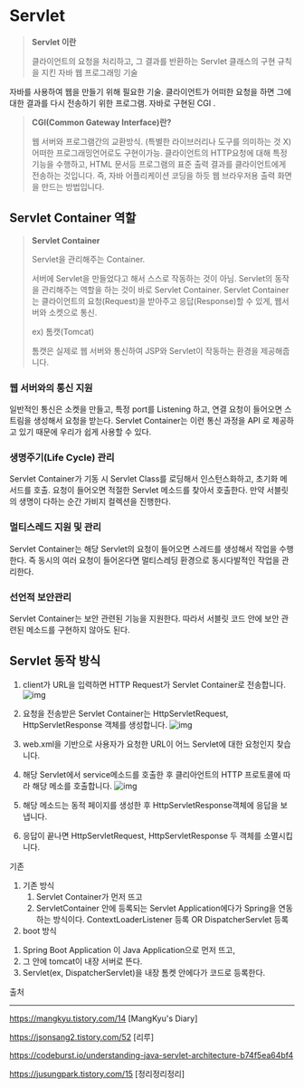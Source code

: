# Servlet

> **Servlet 이란**
>
> 클라이언트의 요청을 처리하고, 그 결과를 반환하는 
> Servlet 클래스의 구현 규칙을 지킨 자바 웹 프로그래밍 기술

자바를 사용하여 웹을 만들기 위해 필요한 기술. 클라이언트가 어떠한 요청을 하면 그에 대한 결과를 다시 전송하기 위한 프로그램. 자바로 구현된 CGI .

> **CGI(Common Gateway Interface)란?**
>
> 웹 서버와 프로그램간의 교환방식. (특별한 라이브러리나 도구를 의미하는 것 X)
> 어떠한 프로그래밍언어로도 구현이가능.
> 클라이언트의 HTTP요청에 대해 특정 기능을 수행하고, HTML 문서등 프로그램의 표준 출력 결과를 클라이언트에게 전송하는 것입니다.
> 즉, 자바 어플리케이션 코딩을 하듯 웹 브라우저용 출력 화면을 만드는 방법입니다.

##  Servlet Container 역할

> **Servlet Container**
>
> Servlet을 관리해주는 Container.
>
> 서버에 Servlet을 만들었다고 해서 스스로 작동하는 것이 아님. Servlet의 동작을 관리해주는 역할을 하는 것이 바로 Servlet Container. Servlet Container는 클라이언트의 요청(Request)을 받아주고 응답(Response)할 수 있게, 웹서버와 소켓으로 통신. 
>
> ex) 톰캣(Tomcat)
>
> 톰캣은 실제로 웹 서버와 통신하여 JSP와 Servlet이 작동하는 환경을 제공해줍니다.

### 웹 서버와의 통신 지원

일반적인 통신은 소켓을 만들고, 특정 port를 Listening 하고, 연결 요청이 들어오면 스트림을 생성해서 요청을 받는다. Servlet Container는 이런 통신 과정을 API 로 제공하고 있기 때문에 우리가 쉽게 사용할 수 있다.

### 생명주기(Life Cycle) 관리
Servlet Container가 기동 시 Servlet Class를 로딩해서 인스턴스화하고, 초기화 메서드를 호출.
요청이 들어오면 적절한 Servlet 메소드를 찾아서 호출한다. 
만약 서블릿의 생명이 다하는 순간 가비지 컬렉션을 진행한다.

### 멀티스레드 지원 및 관리
Servlet Container는 해당 Servlet의 요청이 들어오면 스레드를 생성해서 작업을 수행한다. 즉 동시의 여러 요청이 들어온다면 멀티스레딩 환경으로 동시다발적인 작업을 관리한다.

### 선언적 보안관리
Servlet Container는 보안 관련된 기능을 지원한다. 따라서 서블릿 코드 안에 보안 관련된 메소드를 구현하지 않아도 된다.



## Servlet 동작 방식

1. client가 URL을 입력하면 HTTP Request가 Servlet Container로 전송합니다.![img](https://miro.medium.com/max/711/1*p3bdLuk7wjHFS0n8YJXQ_A.png)

   

2. 요청을 전송받은 Servlet Container는 HttpServletRequest, HttpServletResponse 객체를 생성합니다.
   ![img](https://miro.medium.com/max/821/1*Q4tv8s-_NYuHuE3tYbWcfg.png)

3. web.xml을 기반으로 사용자가 요청한 URL이 어느 Servlet에 대한 요청인지 찾습니다.

4. 해당 Servlet에서 service메소드를 호출한 후 클리아언트의 HTTP 프로토콜에 따라 해당 메소를 호출합니다.
   ![img](https://miro.medium.com/max/761/1*RoDdyWhZxiZ5ODWoK9XnGw.png)

5. 해당 메소드는 동적 페이지를 생성한 후 HttpServletResponse객체에 응답을 보냅니다.

6. 응답이 끝나면 HttpServletRequest, HttpServletResponse 두 객체를 소멸시킵니다.





기존 

1. 기존 방식
	1) Servlet Container가 먼저 뜨고
	2) ServletContainer 안에 등록되는 Servlet Application에다가 Spring을 연동하는 방식이다.
		ContextLoaderListener 등록 OR DispatcherServlet 등록
2. boot 방식
  1) Spring Boot Application 이 Java Application으로 먼저 뜨고, 
  2) 그 안에 tomcat이 내장 서버로 뜬다. 
  3) Servlet(ex, DispatcherServlet)을 내장 톰켓 안에다가 코드로 등록한다.

 









출처

------

https://mangkyu.tistory.com/14 [MangKyu's Diary]

https://jsonsang2.tistory.com/52 [리루]

https://codeburst.io/understanding-java-servlet-architecture-b74f5ea64bf4

https://jusungpark.tistory.com/15 [정리정리정리]